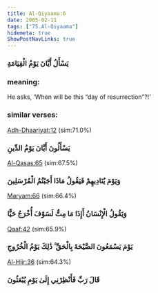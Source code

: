 ```yaml
---
title: Al-Qiyaama:6
date: 2005-02-11
tags: ["75.Al-Qiyaama"]
hidemeta: true 
ShowPostNavLinks: true 
---
```

### يَسْأَلُ أَيَّانَ يَوْمُ الْقِيَامَةِ
### meaning: 
He asks, ‘When will be this “day of resurrection”?!’
### similar verses: 

[Adh-Dhaariyat:12](/51/12) (sim:71.0%)

### يَسْأَلُونَ أَيَّانَ يَوْمُ الدِّينِ

[Al-Qasas:65](/28/65) (sim:67.5%)

### وَيَوْمَ يُنَادِيهِمْ فَيَقُولُ مَاذَا أَجَبْتُمُ الْمُرْسَلِينَ

[Maryam:66](/19/66) (sim:66.4%)

### وَيَقُولُ الْإِنْسَانُ أَإِذَا مَا مِتُّ لَسَوْفَ أُخْرَجُ حَيًّا

[Qaaf:42](/50/42) (sim:65.9%)

### يَوْمَ يَسْمَعُونَ الصَّيْحَةَ بِالْحَقِّ ۚ ذَٰلِكَ يَوْمُ الْخُرُوجِ

[Al-Hijr:36](/15/36) (sim:64.3%)

### قَالَ رَبِّ فَأَنْظِرْنِي إِلَىٰ يَوْمِ يُبْعَثُونَ

